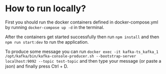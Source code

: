 # How to run locally?

First you should run the docker containers defined in docker-compose.yml by running `docker-compose up -d` in the terminal. 

After the containers get started successfully then run `npm install` and then `npm run start:dev` to run the application.


To produce some message you can run `docker exec -it kafka-ts_kafka_1 /opt/kafka/bin/kafka-console-producer.sh --bootstrap-server localhost:9092 --topic test-topic` and then type your message (or paste a json) and finally press Ctrl + D.